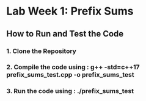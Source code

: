 # Lab Week 1: Prefix Sums

## How to Run and Test the Code

### 1. Clone the Repository

### 2. Compile the code using :  g++ -std=c++17 prefix_sums_test.cpp -o prefix_sums_test

### 3. Run the code using :  ./prefix_sums_test
